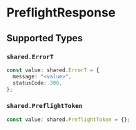 # PreflightResponse


## Supported Types

### `shared.ErrorT`

```typescript
const value: shared.ErrorT = {
  message: "<value>",
  statusCode: 306,
};
```

### `shared.PreflightToken`

```typescript
const value: shared.PreflightToken = {};
```

